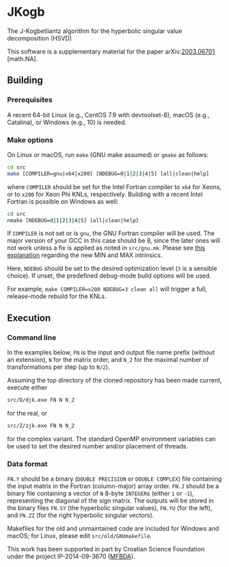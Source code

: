 # JKogb
The J-Kogbetliantz algorithm for the hyperbolic singular value decomposition (HSVD)

This software is a supplementary material for the paper
arXiv:[2003.06701](https://arxiv.org/abs/2003.06701 "A Kogbetliantz-type algorithm for the hyperbolic SVD") \[math.NA\].

## Building

### Prerequisites

A recent 64-bit Linux (e.g., CentOS 7.9 with devtoolset-8), macOS (e.g., Catalina), or Windows (e.g., 10) is needed.

### Make options

On Linux or macOS, run ``make`` (GNU make assumed) or ``gmake`` as follows:
```bash
cd src
make [COMPILER=gnu|x64|x200] [NDEBUG=0|1|2|3|4|5] [all|clean|help]
```
where ``COMPILER`` should be set for the Intel Fortran compiler to ``x64`` for Xeons, or to ``x200`` for Xeon Phi KNLs, respectively.
Building with a recent Intel Fortran is possible on Windows as well:
```bash
cd src
nmake [NDEBUG=d|1|2|3|4|5] [all|clean|help]
```

If ``COMPILER`` is not set or is ``gnu``, the GNU Fortran compiler will be used.
The major version of your GCC in this case should be 8, since the later ones will not work unless a fix is applied as noted in ``src/gnu.mk``.
Please see [this explanation](https://gcc.gnu.org/gcc-9/changes.html) regarding the new MIN and MAX intrinsics.

Here, ``NDEBUG`` should be set to the desired optimization level (``3`` is a sensible choice).
If unset, the predefined debug-mode build options will be used.

For example, ``make COMPILER=x200 NDEBUG=3 clean all`` will trigger a full, release-mode rebuild for the KNLs.

## Execution

### Command line

In the examples below, ``FN`` is the input and output file name prefix (without an extension), ``N`` for the matrix order, and ``N_2`` for the maximal number of transformations per step (up to ``N/2``).

Assuming the top directory of the cloned repository has been made current, execute either
```bash
src/D/djk.exe FN N N_2
```
for the real, or
```bash
src/Z/zjk.exe FN N N_2
```
for the complex variant.
The standard OpenMP environment variables can be used to set the desired number and/or placement of threads.

### Data format

``FN.Y`` should be a binary (``DOUBLE PRECISION`` or ``DOUBLE COMPLEX``) file containing the input matrix in the Fortran (column-major) array order.
``FN.J`` should be a binary file containing a vector of ``N`` 8-byte ``INTEGER``s (either `1` or `-1`), representing the diagonal of the sign matrix.
The outputs will be stored in the binary files ``FN.SY`` (the hyperbolic singular values), ``FN.YU`` (for the left), and ``FN.ZZ`` (for the right hyperbolic singular vectors).

Makefiles for the old and unmaintained code are included for Windows and macOS; for Linux, please edit `src/old/GNUmakefile`.

This work has been supported in part by Croatian Science Foundation under the project IP-2014-09-3670 ([MFBDA](https://web.math.pmf.unizg.hr/mfbda/)).
